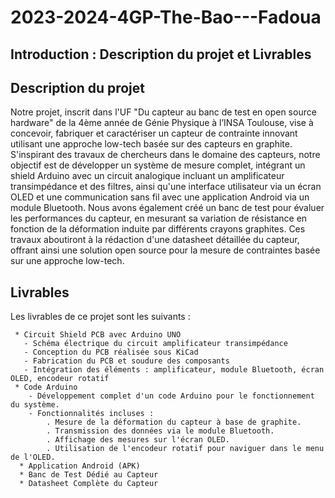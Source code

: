 # 2023-2024-4GP-The-Bao---Fadoua

## Introduction : Description du projet et Livrables

## Description du projet  
Notre projet, inscrit dans l'UF "Du capteur au banc de test en open source hardware" de la 4ème année de Génie Physique à l’INSA Toulouse, vise à concevoir, fabriquer et caractériser un capteur de contrainte innovant utilisant une approche low-tech basée sur des capteurs en graphite. S'inspirant des travaux de chercheurs dans le domaine des capteurs, notre objectif est de développer un système de mesure complet, intégrant un shield Arduino avec un circuit analogique incluant un amplificateur transimpédance et des filtres, ainsi qu'une interface utilisateur via un écran OLED et une communication sans fil avec une application Android via un module Bluetooth. Nous avons également créé un banc de test pour évaluer les performances du capteur, en mesurant sa variation de résistance en fonction de la déformation induite par différents crayons graphites. Ces travaux aboutiront à la rédaction d'une datasheet détaillée du capteur, offrant ainsi une solution open source pour la mesure de contraintes basée sur une approche low-tech.

## Livrables 
  Les livrables de ce projet sont les suivants :
  
     * Circuit Shield PCB avec Arduino UNO
       - Schéma électrique du circuit amplificateur transimpédance
       - Conception du PCB réalisée sous KiCad
       - Fabrication du PCB et soudure des composants
       - Intégration des éléments : amplificateur, module Bluetooth, écran OLED, encodeur rotatif
     * Code Arduino     
        - Développement complet d'un code Arduino pour le fonctionnement du système.
        - Fonctionnalités incluses :
            . Mesure de la déformation du capteur à base de graphite.
            . Transmission des données via le module Bluetooth.
            . Affichage des mesures sur l'écran OLED.
            . Utilisation de l'encodeur rotatif pour naviguer dans le menu de l'OLED.
      * Application Android (APK)
      * Banc de Test Dédié au Capteur
      * Datasheet Complète du Capteur


  


